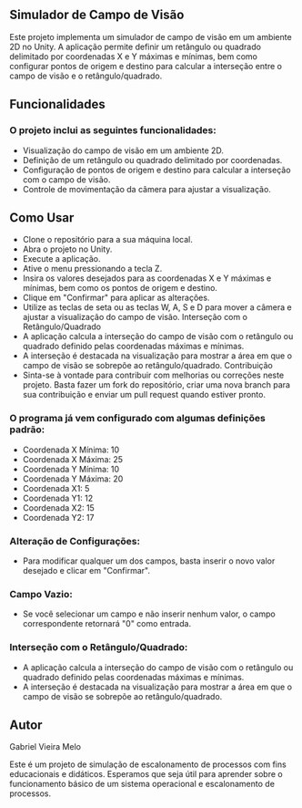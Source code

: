## Simulador de Campo de Visão
Este projeto implementa um simulador de campo de visão em um ambiente 2D no Unity. A aplicação permite definir um retângulo ou quadrado delimitado por coordenadas X e Y máximas e mínimas, bem como configurar pontos de origem e destino para calcular a interseção entre o campo de visão e o retângulo/quadrado.

## Funcionalidades
### O projeto inclui as seguintes funcionalidades:

- Visualização do campo de visão em um ambiente 2D.
- Definição de um retângulo ou quadrado delimitado por coordenadas.
- Configuração de pontos de origem e destino para calcular a interseção com o campo de visão.
- Controle de movimentação da câmera para ajustar a visualização.

## Como Usar
- Clone o repositório para a sua máquina local.
- Abra o projeto no Unity.
- Execute a aplicação.
- Ative o menu pressionando a tecla Z.
- Insira os valores desejados para as coordenadas X e Y máximas e mínimas, bem como os pontos de origem e destino.
- Clique em "Confirmar" para aplicar as alterações.
- Utilize as teclas de seta ou as teclas W, A, S e D para mover a câmera e ajustar a visualização do campo de visão.
Interseção com o Retângulo/Quadrado
- A aplicação calcula a interseção do campo de visão com o retângulo ou quadrado definido pelas coordenadas máximas e mínimas.
- A interseção é destacada na visualização para mostrar a área em que o campo de visão se sobrepõe ao retângulo/quadrado.
Contribuição
- Sinta-se à vontade para contribuir com melhorias ou correções neste projeto. Basta fazer um fork do repositório, criar uma nova branch para sua contribuição e enviar um pull request quando estiver pronto.

### O programa já vem configurado com algumas definições padrão:
- Coordenada X Mínima: 10
- Coordenada X Máxima: 25
- Coordenada Y Mínima: 10
- Coordenada Y Máxima: 20
- Coordenada X1: 5
- Coordenada Y1: 12
- Coordenada X2: 15
- Coordenada Y2: 17

### Alteração de Configurações:
- Para modificar qualquer um dos campos, basta inserir o novo valor desejado e clicar em "Confirmar".

### Campo Vazio:
- Se você selecionar um campo e não inserir nenhum valor, o campo correspondente retornará "0" como entrada.

### Interseção com o Retângulo/Quadrado:
- A aplicação calcula a interseção do campo de visão com o retângulo ou quadrado definido pelas coordenadas máximas e mínimas.
- A interseção é destacada na visualização para mostrar a área em que o campo de visão se sobrepõe ao retângulo/quadrado.

## Autor
Gabriel Vieira Melo

Este é um projeto de simulação de escalonamento de processos com fins educacionais e didáticos. Esperamos que seja útil para aprender sobre o funcionamento básico de um sistema operacional e escalonamento de processos.